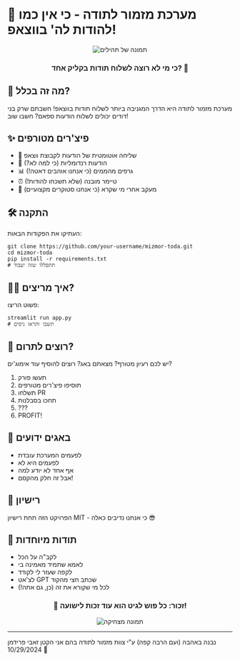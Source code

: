 # 🙏 מערכת מזמור לתודה - כי אין כמו להודות לה' בווצאפ!

<div align="center">
  
![תמונה של תהילים](https://media.giphy.com/media/3o7TKDEhaHWJpBs2Xu/giphy.gif)

### כי מי לא רוצה לשלוח תודות בקליק אחד? 🚀
</div>

## 🤔 מה זה בכלל?
מערכת מזמור לתודה היא הדרך המגניבה ביותר לשלוח תודות בווצאפ! חשבתם שרק בני דודים יכולים לשלוח הודעות ספאם? חשבו שוב! 

## ✨ פיצ'רים מטורפים
- 📱 שליחה אוטומטית של הודעות לקבוצת ווצאפ
- 🎲 הודעות רנדומליות (כי למה לא?)
- 📊 גרפים מהממים (כי אנחנו אוהבים דאטה!)
- ⏰ טיימר מובנה (שלא תשכחו להודות!)
- 🎯 מעקב אחרי מי שקרא (כי אנחנו סטוקרים מקצועיים)

## 🛠️ התקנה
העתיקו את הפקודות הבאות:

    git clone https://github.com/your-username/mizmor-toda.git
    cd mizmor-toda
    pip install -r requirements.txt
    # תתפללו שזה יעבוד

## 🏃‍♂️ איך מריצים?
פשוט הריצו:

    streamlit run app.py
    # תשבו ותראו ניסים

## 🤝 רוצים לתרום?
יש לכם רעיון מטורף? מצאתם באג? רוצים להוסיף עוד אימוג'ים? 
1. תעשו פורק
2. תוסיפו פיצ'רים מטורפים
3. תשלחו PR
4. תחכו בסבלנות
5. ???
6. PROFIT!

## 🐛 באגים ידועים
- לפעמים המערכת עובדת
- לפעמים היא לא
- אף אחד לא יודע למה
- אבל זה חלק מהקסם!

## 📜 רישיון
הפרויקט הזה תחת רישיון MIT - כי אנחנו נדיבים כאלה 😎

## 🙏 תודות מיוחדות
- לקב"ה על הכל
- לאמא שתמיד מאמינה בי
- לקפה שעזר לי לקודד
- לצ'אט GPT שכתב חצי מהקוד
- לכל מי שקורא את זה (כן, גם אתה!)

<div align="center">
  
### 💫 זכור: כל פוש לגיט הוא עוד זכות לישועה! 

![תמונה מצחיקה](https://media.giphy.com/media/3oKIPnAiaMCws8nOsE/giphy.gif)

</div>

---
נבנה באהבה (ועם הרבה קפה) ע"י צוות מזמור לתודה 
בהם אני הקטן זאבי פרידמן 
10/29/2024 🚀
